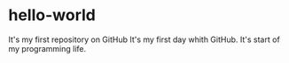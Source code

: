 # hello-world
It's my first repository on GitHub
It's my first day whith GitHub. It's start of my programming life.
